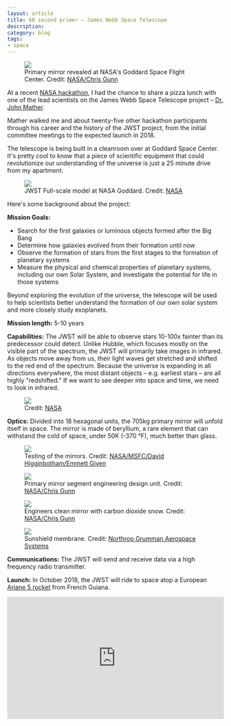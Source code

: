```yaml
---
layout: article
title: 60 second primer – James Webb Space Telescope
description:
category: blog
tags: 
- space
---
```


<figure>
	<img src="https://s3.amazonaws.com/rtmup.com/blog_images/jwst/jwst1.jpg">
	<figcaption>Primary mirror revealed at NASA's Goddard Space Flight Center. Credit: <a href="http://www.nasa.gov/feature/goddard/2016/james-webb-space-telescopes-golden-mirror-unveiled">NASA/Chris Gunn</a></figcaption>
</figure>

<p>At a recent <a href="https://2016.spaceappschallenge.org/">NASA hackathon</a>, I had the chance to share a pizza lunch with one of the lead scientists on the James Webb Space Telescope project – <a href="http://jwst.nasa.gov/meet-mather.html">Dr. John Mather</a>.</p>

<p>Mather walked me and about twenty-five other hackathon participants through his career and the history of the JWST project, from the initial committee meetings to the expected launch in 2018.</p>

<p>The telescope is being built in a cleanroom over at Goddard Space Center. It's pretty cool to know that a piece of scientific equipment that could revolutionize our understanding of the universe is just a 25 minute drive from my apartment.</p>

<figure>
	<img src="https://s3.amazonaws.com/rtmup.com/blog_images/jwst/8518326751_c43a102ba5_o.jpg">
	<figcaption>JWST Full-scale model at NASA Goddard. Credit: <a href="https://www.flickr.com/photos/nasawebbtelescope/8518326751/in/album-72157629134274763/">NASA</a></figcaption>
</figure>

<p>Here's some background about the project:</p>

<p><strong>Mission Goals:</strong></p>

<ul>
	<li>Search for the first galaxies or luminous objects formed after the Big Bang</li>
	<li>Determine how galaxies evolved from their formation until now</li>
	<li>Observe the formation of stars from the first stages to the formation of planetary systems</li>
	<li>Measure the physical and chemical properties of planetary systems, including our own Solar System, and investigate the potential for life in those systems</li>
</ul>

<p>Beyond exploring the evolution of the universe, the telescope will be used to help scientists better understand the formation of our own solar system and more closely study exoplanets.</p>

<p><strong>Mission length:</strong> 5-10 years</p>

<p><strong>Capabilities:</strong> The JWST will be able to observe stars 10-100x fainter than its predecessor could detect. Unlike Hubble, which focuses mostly on the visible part of the spectrum,  the JWST will primarily take images in infrared. As objects move away from us, their light waves get stretched and shifted to the red end of the spectrum. Because the universe is expanding in all directions everywhere, the most distant objects – e.g. earliest stars – are all highly "redshifted." If we want to see deeper into space and time, we need to look in infrared.</p>


<figure>
	<img src="https://s3.amazonaws.com/rtmup.com/blog_images/jwst/Screen+Shot+2016-05-05+at+11.20.47+PM.png">
	<figcaption>Credit: <a href="http://www.nasa.gov/externalflash/webb_hubble/">NASA</a></figcaption>
</figure>

<p><strong>Optics:</strong> Divided into 18 hexagonal units, the 705kg primary mirror will unfold itself in space. The mirror is made of beryllium, a rare element that can withstand the cold of space, under 50K (-370 °F), much better than glass.</p>

<figure>
	<img src="https://s3.amazonaws.com/rtmup.com/blog_images/jwst/8247194011_25f1c6324f_k.jpg">
	<figcaption>Testing of the mirrors. Credit: <a href="https://www.flickr.com/photos/nasawebbtelescope/8247194011/in/album-72157624421013707/">NASA/MSFC/David Higginbotham/Emmett Given</a></figcaption>
</figure>

<figure>
	<img src="https://s3.amazonaws.com/rtmup.com/blog_images/jwst/5553132277_6cd428d919_o.jpg">
	<figcaption>Primary mirror segment engineering design unit. Credit: <a href="https://www.flickr.com/photos/nasawebbtelescope/5553132277/in/album-72157629134274763/">NASA/Chris Gunn</a></figcaption>
</figure>

<figure>
	<img src="https://s3.amazonaws.com/rtmup.com/blog_images/jwst/17406589981_9e1f07173d_o.jpg">
	<figcaption>Engineers clean mirror with carbon dioxide snow. Credit: <a href="https://www.flickr.com/photos/nasawebbtelescope/17406589981/in/album-72157629134274763/">NASA/Chris Gunn</a></figcaption>
</figure>

<figure>
	<img src="https://s3.amazonaws.com/rtmup.com/blog_images/jwst/6189823134_b68f148f34_o.jpg">
	<figcaption>Sunshield membrane. Credit: <a href="https://www.flickr.com/photos/nasawebbtelescope/6189823134/in/album-72157629134274763/">Northrop Grumman Aerospace Systems</a></figcaption>
</figure>

<p><strong>Communications:</strong> The JWST will send and receive data via a high frequency radio transmitter.</p>

<p><strong>Launch:</strong> In October 2018, the JWST will ride to space atop a European <a href="https://en.wikipedia.org/wiki/Ariane_5">Ariane 5 rocket</a> from French Guiana.</p>

<style>.embed-container { position: relative; padding-bottom: 56.25%; height: 0; overflow: hidden; max-width: 100%; } .embed-container iframe, .embed-container object, .embed-container embed { position: absolute; top: 0; left: 0; width: 100%; height: 100%; }</style><div class='embed-container'><iframe src='https://www.youtube.com/embed/A5CKg5rK6Cc' frameborder='0' allowfullscreen></iframe></div>
